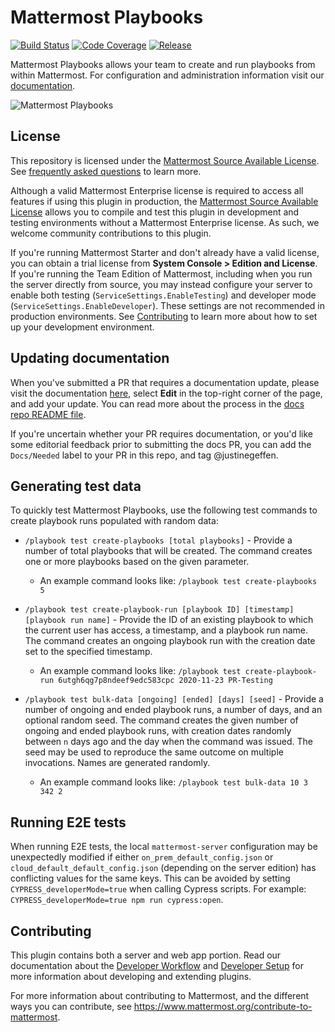 # Mattermost Playbooks

[![Build Status](https://img.shields.io/circleci/project/github/mattermost/mattermost-plugin-playbooks/master.svg)](https://circleci.com/gh/mattermost/mattermost-plugin-playbooks)
[![Code Coverage](https://img.shields.io/codecov/c/github/mattermost/mattermost-plugin-playbooks/master.svg)](https://codecov.io/gh/mattermost/mattermost-plugin-playbooks)
[![Release](https://img.shields.io/github/v/release/mattermost/mattermost-plugin-playbooks)](https://github.com/mattermost/mattermost-plugin-playbooks/releases/latest)

Mattermost Playbooks allows your team to create and run playbooks from within Mattermost. For configuration and administration information visit our [documentation](https://docs.mattermost.com/administration/devops-command-center.html).

![Mattermost Playbooks](assets/incident_response.png)

## License

This repository is licensed under the [Mattermost Source Available License](LICENSE). See [frequently asked questions](https://docs.mattermost.com/overview/faq.html#mattermost-source-available-license) to learn more.

Although a valid Mattermost Enterprise license is required to access all features if using this plugin in production, the [Mattermost Source Available License](LICENSE) allows you to compile and test this plugin in development and testing environments without a Mattermost Enterprise license. As such, we welcome community contributions to this plugin.

If you're running Mattermost Starter and don't already have a valid license, you can obtain a trial license from **System Console > Edition and License**. If you're running the Team Edition of Mattermost, including when you run the server directly from source, you may instead configure your server to enable both testing (`ServiceSettings.EnableTesting`) and developer mode (`ServiceSettings.EnableDeveloper`). These settings are not recommended in production environments. See [Contributing](#contributing) to learn more about how to set up your development environment.

## Updating documentation

When you've submitted a PR that requires a documentation update, please visit the documentation [here](https://docs.mattermost.com/administration/devops-command-center.html), select **Edit** in the top-right corner of the page, and add your update. You can read more about the process in the [docs repo README file](https://github.com/mattermost/docs).

If you're uncertain whether your PR requires documentation, or you'd like some editorial feedback prior to submitting the docs PR, you can add the `Docs/Needed` label to your PR in this repo, and tag @justinegeffen.

## Generating test data

To quickly test Mattermost Playbooks, use the following test commands to create playbook runs populated with random data:

- `/playbook test create-playbooks [total playbooks]` - Provide a number of total playbooks that will be created. The command creates one or more playbooks based on the given parameter.

  * An example command looks like: `/playbook test create-playbooks 5`

- `/playbook test create-playbook-run [playbook ID] [timestamp] [playbook run name]` - Provide the ID of an existing playbook to which the current user has access, a timestamp, and a playbook run name. The command creates an ongoing playbook run with the creation date set to the specified timestamp.

  * An example command looks like: `/playbook test create-playbook-run 6utgh6qg7p8ndeef9edc583cpc 2020-11-23 PR-Testing`

- `/playbook test bulk-data [ongoing] [ended] [days] [seed]` - Provide a number of ongoing and ended playbook runs, a number of days, and an optional random seed. The command creates the given number of ongoing and ended playbook runs, with creation dates randomly between `n` days ago and the day when the command was issued. The seed may be used to reproduce the same outcome on multiple invocations. Names are generated randomly.

  * An example command looks like: `/playbook test bulk-data 10 3 342 2`

## Running E2E tests

When running E2E tests, the local `mattermost-server` configuration may be unexpectedly modified if either `on_prem_default_config.json` or `cloud_default_default_config.json` (depending on the server edition) has conflicting values for the same keys. This can be avoided by setting `CYPRESS_developerMode=true` when calling Cypress scripts. For example: `CYPRESS_developerMode=true npm run cypress:open`.

## Contributing

This plugin contains both a server and web app portion. Read our documentation about the [Developer Workflow](https://developers.mattermost.com/extend/plugins/developer-workflow/) and [Developer Setup](https://developers.mattermost.com/extend/plugins/developer-setup/) for more information about developing and extending plugins.

For more information about contributing to Mattermost, and the different ways you can contribute, see https://www.mattermost.org/contribute-to-mattermost.

